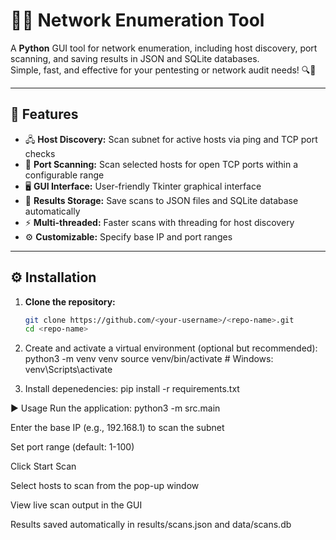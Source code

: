 # 🕵️‍♂️ Network Enumeration Tool

A **Python** GUI tool for network enumeration, including host discovery, port scanning, and saving results in JSON and SQLite databases.  
Simple, fast, and effective for your pentesting or network audit needs! 🔍🚀

---

## 🚀 Features

- 🖧 **Host Discovery:** Scan subnet for active hosts via ping and TCP port checks  
- 🔌 **Port Scanning:** Scan selected hosts for open TCP ports within a configurable range  
- 🖥️ **GUI Interface:** User-friendly Tkinter graphical interface  
- 💾 **Results Storage:** Save scans to JSON files and SQLite database automatically  
- ⚡ **Multi-threaded:** Faster scans with threading for host discovery  
- ⚙️ **Customizable:** Specify base IP and port ranges  

---

## ⚙️ Installation

1. **Clone the repository:**

   ```bash
   git clone https://github.com/<your-username>/<repo-name>.git
   cd <repo-name>
2. Create and activate a virtual environment (optional but recommended):
	python3 -m venv venv
	source venv/bin/activate   # Windows: venv\Scripts\activate

3. Install depenedencies:
	pip install -r requirements.txt

▶️ Usage
Run the application:
	python3 -m src.main
	
Enter the base IP (e.g., 192.168.1) to scan the subnet

Set port range (default: 1-100)

Click Start Scan

Select hosts to scan from the pop-up window

View live scan output in the GUI

Results saved automatically in results/scans.json and data/scans.db
